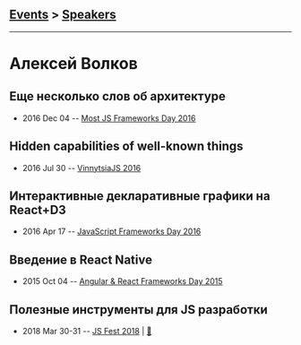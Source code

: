 ## [Events](../README.md) > [Speakers](../speakers.md)
---

# Алексей Волков

## Еще несколько слов об архитектуре
- 2016 Dec 04 -- [Most JS Frameworks Day 2016](https://frameworksdays.com/event/most-js-fwdays-2016/review/more-words-about-architecture)    
## Hidden capabilities of well-known things
- 2016 Jul 30 -- [VinnytsiaJS 2016](https://www.youtube.com/watch?v=mG10Hnrryhc)    
## Интерактивные декларативные графики на React+D3
- 2016 Apr 17 -- [JavaScript Frameworks Day 2016](https://frameworksdays.com/event/js-frameworks-day-2016/review/react-d3)    
## Введение в React Native
- 2015 Oct 04 -- [Angular &amp; React Frameworks Day 2015](https://frameworksdays.com/event/angular-react-fwday-2015/review/react-native)    
## Полезные инструменты для JS разработки
- 2018 Mar 30-31 -- [JS Fest 2018](https://www.youtube.com/watch?v=Idq7NSDhQEM)  | [:notebook:](https://www.slideshare.net/JSFestUA/js-fest-2018-js-92627937)  
